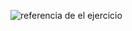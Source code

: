![referencia de el ejercicio]([URL_de_la_imagen](https://i.postimg.cc/B6fzQvw5/imagen1-subida.png))
